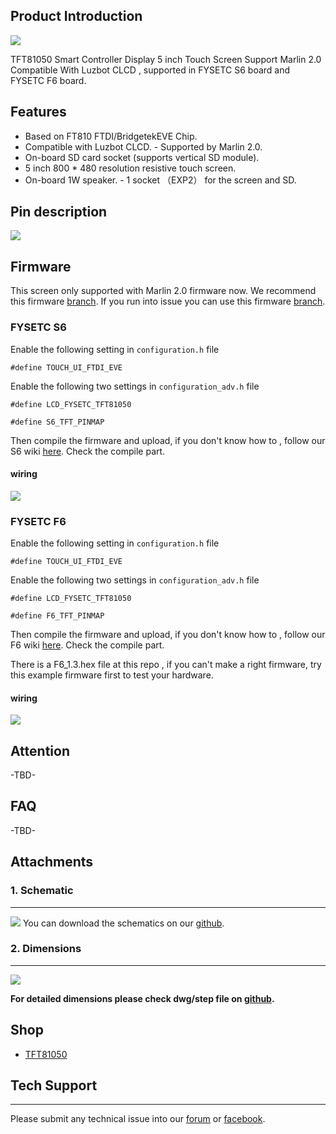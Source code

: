 ## Product Introduction


![](images/screen-tft81050.jpg)

TFT81050 Smart Controller Display 5 inch Touch Screen Support Marlin 2.0 Compatible With Luzbot CLCD , supported in FYSETC S6 board and FYSETC F6 board.

## Features

- Based on FT810 FTDI/BridgetekEVE Chip.
- Compatible with Luzbot CLCD. - Supported by Marlin 2.0. 
- On-board SD card socket (supports vertical SD module). 
- 5 inch 800 * 480 resolution resistive touch screen.
- On-board 1W speaker. - 1 socket （EXP2） for the screen and SD.

## Pin description
![](images/TFT81050EXP.png)

## Firmware

This screen only supported with Marlin 2.0 firmware now. We recommend this firmware [branch](https://github.com/MarlinFirmware/Marlin/tree/bugfix-2.0.x). If you run into issue you can use this firmware [branch](https://github.com/MarlinFirmware/Marlin/tree/2.0.x).

### FYSETC S6

Enable the following setting in ``configuration.h`` file

```
#define TOUCH_UI_FTDI_EVE
```

Enable the following two settings in ``configuration_adv.h`` file

```
#define LCD_FYSETC_TFT81050

#define S6_TFT_PINMAP
```

Then compile the firmware and upload, if you don't know how to , follow our S6 wiki [here](https://wiki.fysetc.com/FYSETC_S6/). Check the compile part. 

#### wiring
![](images/S6-FTDI.png)


### FYSETC F6

Enable the following setting in ``configuration.h`` file

```
#define TOUCH_UI_FTDI_EVE
```

Enable the following two settings in ``configuration_adv.h`` file

```
#define LCD_FYSETC_TFT81050

#define F6_TFT_PINMAP
```

Then compile the firmware and upload, if you don't know how to , follow our F6 wiki [here](https://wiki.fysetc.com/F6_V1.3/). Check the compile part. 

There is a F6_1.3.hex file at this repo , if you can't make a right firmware, try this example firmware first to test your hardware.

#### wiring
![](images/F6-FTDI.png)

## Attention

-TBD-

## FAQ

-TBD-

## Attachments
### 1. Schematic

---------
![](images/TFT81050原理图.png)
You can download the schematics on our [github](https://github.com/FYSETC/TFT81050).

### 2. Dimensions

---------

![](images/TFT81050尺寸图.png)

**For detailed dimensions please check dwg/step file on [github](https://github.com/FYSETC/TFT81050).**

## Shop
- [TFT81050](https://www.aliexpress.com/item/4000627651757.html)

## Tech Support
---
Please submit any technical issue into our [forum](http://forum.fysetc.com/) or [facebook](https://www.facebook.com/groups/197476557529090/).



